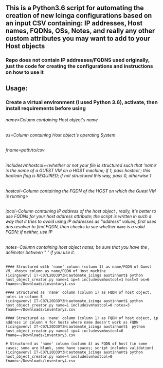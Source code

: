 ## This is a Python3.6 script for automating the creation of new Icinga configurations based on an input CSV containing: IP addresses, Host names, FQDNs, OSs, Notes, and really any other custom attributes you may want to add to your Host objects
### Repo does not contain IP addresses/FQDNS used originally, just the code for creating the configurations and instructions on how to use it

## Usage:
### Create a virtual environment (I used Python 3.6), activate, then install requirements before using
###### name=Column containing Host object's name

###### os=Column containing Host object's operating System

###### fname=path/to/csv

###### includesvmhostcol=<whether or not your file is structured such that 'name' is the name of a GUEST VM on a HOST machine; if 1, pass hostcol ; this boolean flag is REQUIRED; if not structured this way, pass 0, otherwise 1

###### hostcol=Column containing the FQDN of the HOST on which the Guest VM is running>

###### ipcol=Column containing IP address of the host object ; really, it's better to use FQDNs for your host address attribute; the script is written in such a way that it tries to avoid using IP addresses as "address" values; first uses dns.resolver to find FQDN, then checks to see whether `name` is a valid FQDN; if neither, use IP 
###### notes=Column containing host object notes; be sure that you have the , delimeter between " " if you use it.

```
#### Structured with 'name' column (column 1) as name/FQDN of Guest VM, <host> column as name/FQDN of Host machine
(icingavenv) IT-C07L20D3DY3H:automate_icinga austinhunt$ python host_object_creator.py name=1 ip=4 includesvmhostcol=1 host=5 os=6 fname=~/Downloads/inventory1.csv

#### Structured as 'name' column (column 1) as FQDN of host object, notes in column 5
(icingavenv) IT-C07L20D3DY3H:automate_icinga austinhunt$ python host_object_creator.py name=1 includesvmhostcol=0 notes=5 fname=~/Downloads/inventory2.csv

#### Structured as 'name' column (column 1) as FQDN of host object, ip address in column 4 for hosts where name doesn't work as FQDN
(icingavenv) IT-C07L20D3DY3H:automate_icinga austinhunt$  python host_object_creator.py name=1 ip=4 includesvmhostcol=0 fname=~/Downloads/inventory3.csv

# Structured as 'name' column (column 4) as FQDN of host (in some cases; some are blank, some have spaces; script includes validation)
(icingavenv) IT-C07L20D3DY3H:automate_icinga austinhunt$ python host_object_creator.py name=4 includesvmhostcol=0 fname=~/Downloads/inventory4.csv
```
